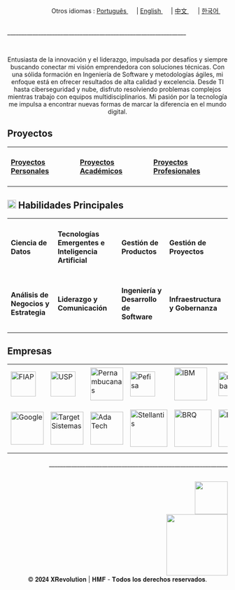 <div align="right">
  Otros idiomas : <a href="https://github.com/LlynS2/LLYNS2/tree/Português" target="_blank">Português <img src="https://github.com/user-attachments/assets/fa0289cd-3feb-4b62-a6b5-19d80a95a50c" width="15"></a> | <a href="https://github.com/LlynS2/LLYNS2" target="_blank">English <img src="https://github.com/user-attachments/assets/8e065c04-101a-4fd8-814c-b8e6778fca1a" width="15"></a> | <a href="https://github.com/LlynS2/LLYNS2/tree/中文" target="_blank">中文 <img src="https://github.com/user-attachments/assets/e3939437-846c-452f-b2a8-ec4dc394d7d9" width="17"></a> | <a href="https://github.com/LlynS2/LLYNS2/tree/한국어" target="_blank">한국어 <img src="https://github.com/user-attachments/assets/5f6886c4-4a79-49b7-b33c-053e1b7ba8c4" width="17"></a>
</div><br>

<p>________________________________________________________________</p><br>

<div>
  <p align="center">Entusiasta de la innovación y el liderazgo, impulsada por desafíos y siempre buscando conectar mi visión emprendedora con soluciones técnicas. Con una sólida formación en Ingeniería de Software y metodologías ágiles, mi enfoque está en ofrecer resultados de alta calidad y excelencia. 
     Desde TI hasta ciberseguridad y nube, disfruto resolviendo problemas complejos mientras trabajo con equipos multidisciplinarios. Mi pasión por la tecnología me impulsa a encontrar nuevas formas de marcar la diferencia en el mundo digital.</p>
</div>
<div>
    <h2>Proyectos</h2>
   <table align="center">
    <tbody>
        <tr>
            <td><h4><a href="https://github.com/LlynS2/Personal-Projects/tree/Español" target="_blank">Proyectos Personales</h4></a></td>
            <td><h4><a href="https://github.com/LlynS2/Academic-Projects/tree/Español" target="_blank">Proyectos Académicos</h4></a></td>
            <td><h4><a href="https://github.com/LlynS2/Professional-Projects/tree/Español" target="_blank">Proyectos Profesionales</h4></a></td>
        </tr>
    </tbody>
 </table>
</div>
<div>  
  <h2><img src="https://github.com/user-attachments/assets/16197bf7-21e8-4029-a37a-1a3c88a1c624" width="20"> Habilidades Principales</h2>  
    <table>
    <tbody>
        <tr>
            <td><h4>Ciencia de Datos</h4></td>
            <td><h4>Tecnologías Emergentes e Inteligencia Artificial</h4></td>
            <td><h4>Gestión de Productos</h4></td>
            <td><h4>Gestión de Proyectos</h4></td>
        </tr>
        <tr>
          <td><h4>Análisis de Negocios y Estrategia</h4></td>
            <td><h4>Liderazgo y Comunicación</h4></td>
            <td><h4>Ingeniería y Desarrollo de Software</h4></td>
            <td><h4>Infraestructura y Gobernanza</h4></td>
        </tr>
    </tbody>
 </table>
</div>
<div>
  <h2>Empresas</h2>
  <table>
    <tbody>
      <tr>
        <td><img src="https://github.com/user-attachments/assets/25d8d17c-e721-4885-a8b9-c41ed10bbacf" alt="FIAP" width="57"></td>
        <td><img src="https://github.com/user-attachments/assets/8f6553f2-6de7-4f5c-bd7c-a4e1ded3f6a7" alt="USP" width="57"></td>
        <td><img src="https://github.com/user-attachments/assets/371788ba-379a-464f-980e-3265221fcca8" alt="Pernambucanas" width="75"></td>
        <td><img src="https://github.com/user-attachments/assets/ec8dcdc6-f30c-4276-a032-da2fb459908e" alt="Pefisa" width="57"></td>
        <td><img src="https://github.com/user-attachments/assets/4d043c02-2fb4-4042-a2c4-41219c214373" alt="IBM" width="75"></td>
        <td><img src="https://github.com/user-attachments/assets/96987f7c-8781-4664-a089-b25485e197f5" alt="Globant" width="55"></td>
        <td><img src="https://github.com/user-attachments/assets/41616e29-7bff-4bae-8523-684ff3dd9ca1" alt="Alura" width="55"></td>
        <td><img src="https://github.com/user-attachments/assets/df9c855f-95f3-4892-adb4-508dac3655e2" alt="MIT" width="85"></td>
        <td><img src="https://github.com/user-attachments/assets/d63262db-4d9a-4e89-8bc8-7425fbb6f92a" alt="IFood" width="85"></td>
      </tr>
      <tr>
        <td><img src="https://github.com/user-attachments/assets/5841fa53-601e-46d4-b875-1efcf8652d08" alt="Google" width="75"></td>
        <td><img src="https://github.com/user-attachments/assets/c1e293ac-75d0-41d6-9143-d09715e89830" alt="Target Sistemas" width="75"></td>
        <td><img src="https://github.com/user-attachments/assets/44f293f0-c32c-42e8-a3f2-a6f692ccc408" alt="Ada Tech" width="75"></td>
        <td><img src="https://github.com/user-attachments/assets/874b4429-14cf-414e-9a84-82b1a3e5740a" alt="Stellantis" width="85"></td>
        <td><img src="https://github.com/user-attachments/assets/fd28537e-69e3-4a1a-8b56-e2658d3835bb" alt="BRQ" width="85"></td>
        <td><img src="https://github.com/user-attachments/assets/f0b68583-1b7d-44c6-bbc4-7f8aeda99b3b" alt="BAYER" width="85"></td>
        <td><img src="https://github.com/user-attachments/assets/612541d8-e2fb-4b0d-b132-c907ff819358" alt="Harvard University" width="95"></td>
        <td><img src="https://github.com/user-attachments/assets/06ac6c2d-651a-4ed5-90aa-f4aecbee5a1d" alt="Harvard Business Publishing Education" width="105"></td>
      </tr>
    </tbody>
  </table>
</div>

<p align="right">________________________________________________________________</p><br>

<div align="right">
    <a href="https://www.linkedin.com/in/hevellyn-mc-frei-mba-079020219" target="_blank"><img src="https://github.com/user-attachments/assets/d9518f71-5305-45e2-b37e-b88b10870fd5" width="75"></a><br>
    <img src="https://github.com/user-attachments/assets/263ef797-0dff-4f87-85d4-879835c04883" width="140">
</div>
<div align="center">
   <footer>
        &copy; 𝟐𝟎𝟐𝟒 𝐗𝐑𝐞𝐯𝐨𝐥𝐮𝐭𝐢𝐨𝐧 | 𝐇𝐌𝐅 - 𝐓𝐨𝐝𝐨𝐬 𝐥𝐨𝐬 𝐝𝐞𝐫𝐞𝐜𝐡𝐨𝐬 𝐫𝐞𝐬𝐞𝐫𝐯𝐚𝐝𝐨𝐬.
    </footer>
</div>

